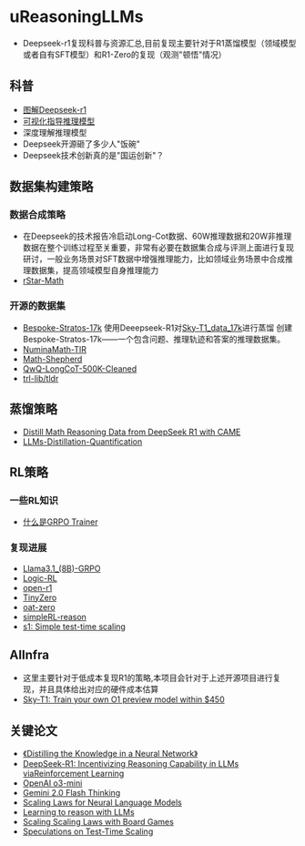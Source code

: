# uReasoningLLMs
* Deepseek-r1复现科普与资源汇总,目前复现主要针对于R1蒸馏模型（领域模型或者自有SFT模型）和R1-Zero的复现（观测"顿悟"情况）
## 科普
* [图解Deepseek-r1](https://zhuanlan.zhihu.com/p/22070707889)
* [可视化指导推理模型](https://zhuanlan.zhihu.com/p/22193737362)
* 深度理解推理模型
* Deepseek开源砸了多少人"饭碗"
* Deepseek技术创新真的是"国运创新"？
## 数据集构建策略
### 数据合成策略
* 在Deepseek的技术报告冷启动Long-Cot数据、60W推理数据和20W非推理数据在整个训练过程至关重要，非常有必要在数据集合成与评测上面进行复现研讨，一般业务场景对SFT数据中增强推理能力，比如领域业务场景中合成推理数据集，提高领域模型自身推理能力
* [rStar-Math](https://github.com/microsoft/rStar)
### 开源的数据集
* [Bespoke-Stratos-17k](https://huggingface.co/datasets/bespokelabs/Bespoke-Stratos-17k) 使用Deeepseek-R1对[Sky-T1_data_17k](https://huggingface.co/datasets/NovaSky-AI/Sky-T1_data_17k)进行蒸馏 创建Bespoke-Stratos-17k——一个包含问题、推理轨迹和答案的推理数据集。
* [NuminaMath-TIR](https://huggingface.co/datasets/AI-MO/NuminaMath-TIR)
* [Math-Shepherd](https://huggingface.co/datasets/peiyi9979/Math-Shepherd)
* [QwQ-LongCoT-500K-Cleaned](https://huggingface.co/datasets/qingy2024/QwQ-LongCoT-500K-Cleaned)
* [trl-lib/tldr](https://huggingface.co/datasets/trl-lib/tldr)
## 蒸馏策略
* [Distill Math Reasoning Data from DeepSeek R1 with CAME](https://docs.camel-ai.org/cookbooks/data_generation/distill_math_reasoning_data_from_deepseek_r1.html)
* [LLMs-Distillation-Quantification](https://github.com/Aegis1863/LLMs-Distillation-Quantification/tree/main)
## RL策略
### 一些RL知识
* [什么是GRPO Trainer](https://github.com/huggingface/trl/blob/main/docs/source/grpo_trainer.md)
### 复现进展
* [Llama3.1_(8B)-GRPO](https://colab.research.google.com/github/unslothai/notebooks/blob/main/nb/Llama3.1_(8B)-GRPO.ipynb#scrollTo=XjjUb0hqE6nm)
* [Logic-RL](https://github.com/Unakar/Logic-RL)
* [open-r1](https://github.com/huggingface/open-r1)
* [TinyZero](https://github.com/Jiayi-Pan/TinyZero)
* [oat-zero](https://oatllm.notion.site/oat-zero)
* [simpleRL-reason](https://github.com/hkust-nlp/simpleRL-reason)
* [s1: Simple test-time scaling](https://github.com/simplescaling/s1)
## AIInfra
* 这里主要针对于低成本复现R1的策略,本项目会针对于上述开源项目进行复现，并且具体给出对应的硬件成本估算
* [Sky-T1: Train your own O1 preview model within $450](https://novasky-ai.github.io/posts/sky-t1/)
## 关键论文
* [《Distilling the Knowledge in a Neural Network》](https://arxiv.org/abs/1503.02531)
* [DeepSeek-R1: Incentivizing Reasoning Capability in LLMs viaReinforcement Learning](https://github.com/deepseek-ai/DeepSeek-R1/blob/main/DeepSeek_R1.pdf)
* [OpenAI o3-mini](https://openai.com/index/openai-o3-mini/)
* [Gemini 2.0 Flash Thinking](https://deepmind.google/technologies/gemini/flash-thinking/)
* [Scaling Laws for Neural Language Models](https://arxiv.org/abs/2001.08361)
* [Learning to reason with LLMs](https://openai.com/index/learning-to-reason-with-llms/)
* [Scaling Scaling Laws with Board Games](https://arxiv.org/abs/2104.03113)
* [Speculations on Test-Time Scaling](https://srush.github.io/awesome-o1/o1-tutorial.pdf)
